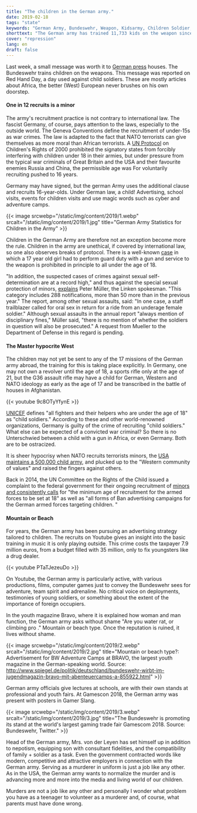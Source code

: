 ```yaml
---
title: "The children in the German army."
date: 2019-02-18
tags: "state"
keywords: "German Army, Bundeswehr, Weapon, Kidsarmy, Children Soldier, Soldier, Africa, Europe, International Law, Unicef"
shorttext: "The German army has trained 11,733 kids on the weapon since 2011. Yes, we are talking about Germany and not about Africa."
cover: "repression"
lang: en
draft: false
---
```


Last week, a small message was worth it to [German press](https://rp-online.de/wirtschaft/arbeit/seit-2011-bundeswehr-hat-12000-minderjaehrige-an-der-waffe-ausgebildet_aid-36670217 "Bundeswehr hat 12.000 Minderjährige an der Waffe ausgebildet") houses. The Bundeswehr trains children on the weapons. This message was reported on Red Hand Day, a day used against child soldiers. These are mostly articles about Africa, the better (West) European never brushes on his own doorstep. 

#### One in 12 recruits is a minor

The army's recruitment practice is not contrary to international law. The fascist Germany, of course, pays attention to the laws, especially to the outside world. The Geneva Conventions define the recruitment of under-15s as war crimes. The law is adapted to the fact that NATO terrorists can give themselves as more moral than African terrorists. A [UN Protocol](https://en.wikisource.org/wiki/Optional_Protocol_to_the_Convention_on_the_Rights_of_the_Child_on_the_Involvement_of_Children_in_armed_conflict "Optional Protocol to the Convention on the Rights of the Child on the Involvement of Children in armed conflict") on Children's Rights of 2000 prohibited the signatory states from forcibly interfering with children under 18 in their armies, but under pressure from the typical war criminals of Great Britain and the USA and their favourite enemies Russia and China, the permissible age was For voluntarily recruiting pushed to 16 years.

Germany may have signed, but the german Army uses the additional clause and recruits 16-year-olds. Under German law, a child! Advertising, school visits, events for children visits and use magic words such as cyber and adventure camps.

{{< image srcwebp="/static/img/content/2019/1.webp" srcalt="/static/img/content/2019/1.jpg" title="German Army Statistics for Children in the Army" >}}

Children in the German Army are therefore not an exception become more the rule. Children in the army are unethical, if covered by international law, so one also observes breaks of protocol. There is a well-known [case](http://dip21.bundestag.de/dip21/btd/19/072/1907200.pdf#page=26 "Press of German Government") in which a 17 year old girl had to perform guard duty with a gun and service to the weapon is prohibited in principle to all under the age of 18. 

"In addition, the suspected cases of crimes against sexual self-determination are at a record high," and thus against the special sexual protection of minors, [explains](http://justicenow.de/2019-02-15/die-bundeswehr-hat-11-733-minderjaehrige-an-der-waffe-ausgebildet/ "Die Bundeswehr hat 11.733 Minderjährige an der Waffe ausgebildet ") Peter Müller, the Linken spokesman. "This category includes 288 notifications, more than 50 more than in the previous year." The report, among other sexual assaults, said: "In one case, a staff trailblazer called for oral sex in return for a ride from an underage female soldier." Although sexual assaults in the annual report "always mention of disciplinary fines," Müller said, "there is no mention of whether the soldiers in question will also be prosecuted." A request from Mueller to the Department of Defense in this regard is pending.

#### The Master hypocrite West

The children may not yet be sent to any of the 17 missions of the German army abroad, the training for this is taking place explicitly. In Germany, one may not own a revolver until the age of 18, a sports rifle only at the age of 21, but the G36 assault rifle may have a child for German, Western and NATO ideology as early as the age of 17 and be transcribed in the battle of houses in Afghanistan.  

{{< youtube 9c8OTyYfynE >}}

[UNICEF](https://childrenandarmedconflict.un.org/six-grave-violations/child-soldiers/ "Child Recruitment and Use") defines "all fighters and their helpers who are under the age of 18" as "child soldiers." According to these and other world-renowned organizations, Germany is guilty of the crime of recruiting "child soldiers." What else can be expected of a convicted war criminal? So there is no Unterschwied between a child with a gun in Africa, or even Germany. Both are to be ostracized. 

It is sheer hypocrisy when NATO recruits terrorists minors, the [USA maintains a 500,000 child army](https://www.arte.tv/de/videos/072557-000-A/usa-die-kleinen-soldaten/ "USA: Die kleinen Soldaten"), and plucked up to the "Western community of values" and raised the fingers against others. 

Back in 2014, the UN Committee on the Rights of the Child issued a complaint to the federal government for their ongoing recruitment of [minors and consistently calls](https://www.tdh.de/fileadmin/user_upload/inhalte/04_Was_wir_tun/Themen/Weitere_Themen/Bundeswehr/Hintergrundpapier_Minderjaehrige_und_Bundeswehr_DtBuendnisKindersoldaten_Mai17.pdf "Minderjährige und Bundeswehr") for "the minimum age of recruitment for the armed forces to be set at 18" as well as "all forms of Ban advertising campaigns for the German armed forces targeting children. "

#### Mountain or Beach

For years, the German army has been pursuing an advertising strategy tailored to children. The recruits on Youtube gives an insight into the basic training in music it is only playing outside. This crime costs the taxpayer 7.9 million euros, from a budget filled with 35 million, only to fix youngsters like a drug dealer. 

{{< youtube PTaTJezeuDo >}}

On Youtube, the German army is particularly active, with various productions, films, computer games just to convey the Bundeswehr sees for adventure, team spirit and adrenaline. No critical voice on deployments, testimonies of young soldiers, or something about the extent of the importance of foreign occupiers. 

In the youth magazine Bravo, where it is explained how woman and man function, the German army asks without shame  "Are you water rat, or climbing pro ." Mountain or beach type. Once the reputation is ruined, it lives without shame. 

{{< image srcwebp="/static/img/content/2019/2.webp" srcalt="/static/img/content/2019/2.jpg" title="Mountain or beach type?: Advertisement for BW Adventure Camps at BRAVO, the largest youth magazine in the German-speaking world. Source: http://www.spiegel.de/politik/deutschland/bundeswehr-wirbt-im-jugendmagazin-bravo-mit-abenteuercamps-a-855922.html" >}}

German army officials give lectures at schools, are with their own stands at professional and youth fairs. At Gamescon 2018, the German army was present with posters in Gamer Slang. 


{{< image srcwebp="/static/img/content/2019/3.webp" srcalt="/static/img/content/2019/3.jpg" title="The Bundeswehr is promoting its stand at the world's largest gaming trade fair Gamescom 2018. Source: Bundeswehr, Twitter." >}}

Head of the German army, Mrs. von der Leyen has set himself up in addition to nepotism, equipping son with consultant fidelities, and the compatibility of family + soldier as a task. Even the government contracted words like modern, competitive and attractive employers in connection with the German army. Serving as a murderer in uniform is just a job like any other. As in the USA, the German army wants to normalize the murder and is advancing more and more into the media and living world of our children. 

Murders are not a job like any other and personally I wonder what problem you have as a teenager to volunteer as a murderer and, of course, what parents must have done wrong.
